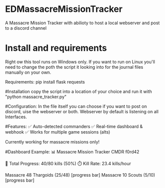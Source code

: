 # EDMassacreMissionTracker
A Massacre Mission Tracker with abilioty to host a local webserver and post to a discord channel

# Install and requirements
Right ow this tool runs on Windows only. If you want to run on Linux you'll need to change the poth the script it looking into for the journal files manually on your own.

Requirements:
pip install flask requests

#Installation
copy the script into a location of your choice and run it with "python massacre_tracker.py"

#Configuration:
In the file itself you can choose if you want to post on discord, uise the webserver or both. Webserver by default is listening on all Interfaces.

#Features:
✅ Auto-detected commanders
✅ Real-time dashboard & webhook
✅ Works for multiple game sessions (alts)

Currently working for massacre missions only!

#Dashboard Example:
📊 Massacre Mission Tracker
CMDR f0rd42

🧮 Total Progress: 40/80 kills (50%)
⏱️ Kill Rate: 23.4 kills/hour

Massacre 48 Thargoids (25/48) [progress bar]
Massacre 10 Scouts (5/10)     [progress bar]
